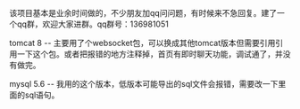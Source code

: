 该项目基本是业余时间做的，不少朋友加qq问问题，有时候来不急回复。建了一个qq群，欢迎大家进群。qq群号：136981051

tomcat 8 -- 主要用了个websocket包，可以换成其他tomcat版本但需要引用引用一下这个包。或者把报错的地方注释掉，首页有即时聊天功能，调试通了，并没有做完。

mysql 5.6 -- 我用的这个版本，低版本可能导出的sql文件会报错，需要改一下里面的sql语句。



